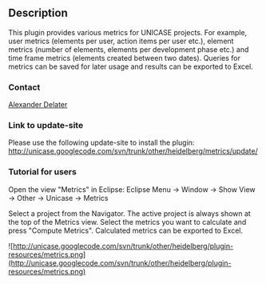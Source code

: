 ## Description ##
This plugin provides various metrics for UNICASE projects. For example, user metrics (elements per user, action items per user etc.), element metrics (number of elements, elements per development phase etc.) and time frame metrics (elements created between two dates). Queries for metrics can be saved for later usage and results can be exported to Excel.

### Contact ###
[Alexander Delater](http://se.ifi.uni-heidelberg.de/people/alexander_delater.html)

### Link to update-site ###
Please use the following update-site to install the plugin:
http://unicase.googlecode.com/svn/trunk/other/heidelberg/metrics/update/

### Tutorial for users ###
Open the view "Metrics" in Eclipse: Eclipse Menu -> Window -> Show View -> Other -> Unicase -> Metrics

Select a project from the Navigator. The active project is always shown at the top of the Metrics view. Select the metrics you want to calculate and press "Compute Metrics". Calculated metrics can be exported to Excel.

![http://unicase.googlecode.com/svn/trunk/other/heidelberg/plugin-resources/metrics.png](http://unicase.googlecode.com/svn/trunk/other/heidelberg/plugin-resources/metrics.png)